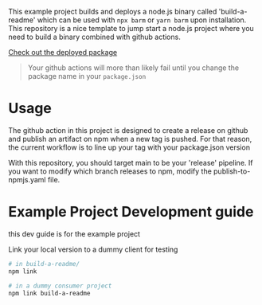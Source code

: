 This example project builds and deploys a node.js binary called 'build-a-readme' which can be used with `npx barm` or `yarn barm` upon installation. This repository is a nice template to jump start a node.js project where you need to build a binary combined with github actions.

[Check out the deployed package](https://www.npmjs.com/package/build-a-readme)

> Your github actions will more than likely fail until you change the package name in your `package.json`

# Usage

The github action in this project is designed to create a release on github and
publish an artifact on npm when a new tag is pushed.
For that reason, the current workflow is to line up your tag with your package.json version

With this repository, you should target main to be your 'release'
pipeline. If you want to modify which branch releases to npm,
modify the publish-to-npmjs.yaml file.


# Example Project Development guide
this dev guide is for the example project

Link your local version to a dummy client for testing
```bash
# in build-a-readme/
npm link

# in a dummy consumer project
npm link build-a-readme
```
